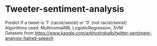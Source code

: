 # Tweeter-sentiment-analysis
Predict if a tweet is '1' (racist/sexist) or '0' (not racist/sexist)  
Algorithms used: MultinomialNB, LogisticRegression, SVM  
Datasets from https://www.kaggle.com/arkhoshghalb/twitter-sentiment-analysis-hatred-speech

